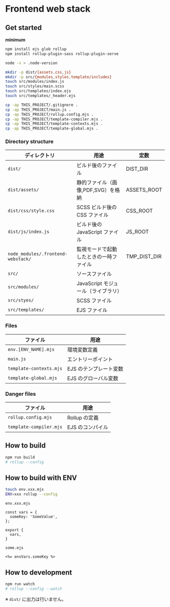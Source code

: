 # Frontend web stack

## Get started

**minimum**

```bash
npm install ejs glob rollup
npm install rollup-plugin-sass rollup-plugin-serve

node -v > .node-version

mkdir -p dist/{assets,css,js}
mkdir -p src/{modules,styles,template/includes}
touch src/modules/index.js
touch src/styles/main.scss
touch src/templates/index.ejs
touch src/templates/_header.ejs

cp -ap THIS_PROJECT/.gitignore .
cp -ap THIS_PROJECT/main.js .
cp -ap THIS_PROJECT/rollup.config.mjs .
cp -ap THIS_PROJECT/template-compiler.mjs .
cp -ap THIS_PROJECT/template-contexts.mjs .
cp -ap THIS_PROJECT/template-global.mjs .
```

### Directory structure

| ディレクトリ                             | 用途                      | 定数           |
|------------------------------------|-------------------------|--------------|
| `dist/`                            | ビルド後のファイル               | DIST_DIR     |
| `dist/assets/`                     | 静的ファイル（画像,PDF,SVG）を格納   | ASSETS_ROOT  |
| `dist/css/style.css`               | SCSS ビルド後の CSS ファイル     | CSS_ROOT     |
| `dist/js/index.js`                 | ビルド後の JavaScript ファイル   | JS_ROOT      |
| `node_modules/.frontend-webstack/` | 監視モードで起動したときの一時ファイル     | TMP_DIST_DIR |
| `src/`                             | ソースファイル                 |              |
| `src/modules/`                     | JavaScript モジュール（ライブラリ） |              |
| `src/styes/`                       | SCSS ファイル               |              |
| `src/templates/`                   | EJS ファイル                |              |

### Files

| ファイル                    | 用途            |
|-------------------------|---------------|
| `env.[ENV_NAME].mjs`    | 環境変数定義        |
| `main.js`               | エントリーポイント     |
| `template-contexts.mjs` | EJS のテンプレート変数 |
| `template-global.mjs`   | EJS のグローバル変数  |

### Danger files

| ファイル                    | 用途         |
|-------------------------|------------|
| `rollup.config.mjs`     | Rollup の定義 |
| `template-compiler.mjs` | EJS のコンパイル |

## How to build

```bash
npm run build
# rollup --config
```

## How to build with ENV

```bash
touch env.xxx.mjs
ENV=xxx rollup --config
```

`env.xxx.mjs`
```:js
const vars = {
  someKey: 'SomeValue',
};

export {
  vars,
}
```

`some.ejs`
```ejs
<%= envVars.someKey %>
```

## How to development

```bash
npm run watch
# rollup --config --watch
```

※ `dist/` に出力は行いません。
